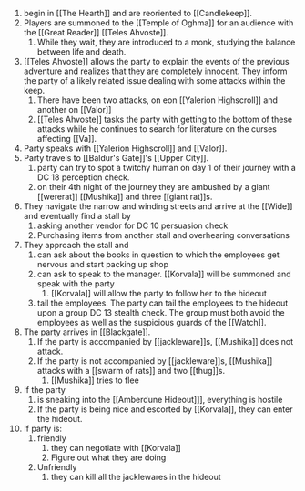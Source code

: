 1. begin in [[The Hearth]] and are reoriented to [[Candlekeep]].
2. Players are summoned to the [[Temple of Oghma]] for an audience with the [[Great Reader]] [[Teles Ahvoste]].
	1. While they wait, they are introduced to a monk, studying the balance between life and death.
3. [[Teles Ahvoste]] allows the party to explain the events of the previous adventure and realizes that they are completely innocent. They inform the party of a likely related issue dealing with some attacks within the keep.
	1. There have been two attacks, on eon [[Yalerion Highscroll]] and another on [[Valor]]
	2. [[Teles Ahvoste]] tasks the party with getting to the bottom of these attacks while he continues to search for literature on the curses affecting [[Va]].
4. Party speaks with [[Yalerion Highscroll]] and [[Valor]].
5. Party travels to [[Baldur's Gate]]'s [[Upper City]].
	1. party can try to spot a twitchy human on day 1 of their journey with a DC 18 perception check.
	2. on their 4th night of the journey they are ambushed by a giant [[wererat]] [[Mushika]] and three [[giant rat]]s.
6. They navigate the narrow and winding streets and arrive at the [[Wide]] and eventually find a stall by
	1. asking another vendor for DC 10 persuasion check
	2. Purchasing items from another stall and overhearing conversations
7.  They approach the stall and 
	1. can ask about the books in question to which the employees get nervous and start packing up shop
	2. can ask to speak to the manager. [[Korvala]] will be summoned and speak with the party
		1. [[Korvala]] will allow the party to follow her to the hideout
	3. tail the employees. The party can tail the employees to the hideout upon a group DC 13 stealth check. The group must both avoid the employees as well as the suspicious guards of the [[Watch]].
8. The party arrives in [[Blackgate]].
	1. If the party is accompanied by [[jackleware]]s, [[Mushika]] does not attack.
	2. If the party is not accompanied by [[jackleware]]s, [[Mushika]] attacks with a [[swarm of rats]] and two [[thug]]s.
		1. [[Mushika]] tries to flee
9. If the party
	1. is sneaking into the [[Amberdune Hideout]]], everything is hostile
	2. If the party is being nice and escorted by [[Korvala]], they can enter the hideout.
10. If party is:
	1. friendly
		1. they can negotiate with [[Korvala]]
		2. Figure out what they are doing
	2. Unfriendly
		1. they can kill all the jacklewares in the hideout